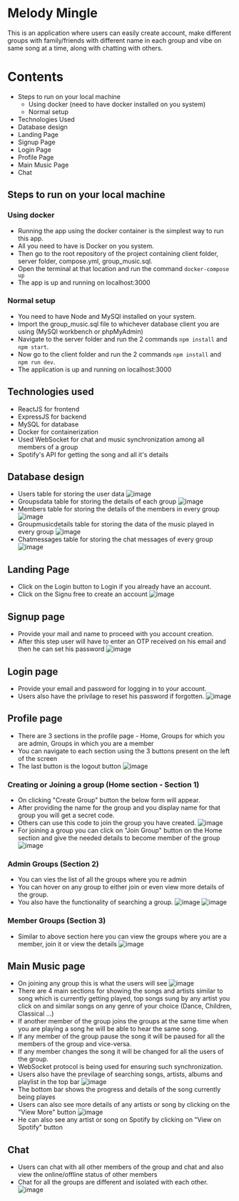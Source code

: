 # Melody Mingle
This is an application where users can easily create account, make different groups with family/friends with different name in each group and vibe on same song at a time, along with chatting with others.

# Contents
- Steps to run on your local machine
  - Using docker (need to have docker installed on you system)
  - Normal setup
- Technologies Used
- Database design
- Landing Page
- Signup Page
- Login Page
- Profile Page
- Main Music Page
- Chat

## Steps to run on your local machine
### Using docker
- Running the app using the docker container is the simplest way to run this app.
- All you need to have is Docker on you system.
- Then go to the root repository of the project containing client folder, server folder, compose.yml, group_music.sql.
- Open the terminal at that location and run the command `docker-compose up`
- The app is up and running on localhost:3000

### Normal setup
- You need to have Node and MySQl installed on your system.
- Import the group_music.sql file to whichever database client you are using (MySQl workbench or phpMyAdmin)
- Navigate to the server folder and run the 2 commands `npm install` and `npm start`.
- Now go to the client folder and run the 2 commands `npm install` and `npm run dev`.
- The application is up and running on localhost:3000

## Technologies used
- ReactJS for frontend
- ExpressJS for backend
- MySQL for database
- Docker for containerization
- Used WebSocket for chat and music synchronization among all members of a group
- Spotify's API for getting the song and all it's details

## Database design
- Users table for storing the user data
  ![image](https://github.com/user-attachments/assets/3d6a6901-5900-4805-b631-52a78b272247)
- Groupsdata table for storing the details of each group
  ![image](https://github.com/user-attachments/assets/d6801af2-b34b-4389-b524-e71cea699219)
- Members table for storing the details of the members in every group
  ![image](https://github.com/user-attachments/assets/047a59c6-0fcf-4326-8537-cc1b7cc324df)
- Groupmusicdetails table for storing the data of the music played in every group
  ![image](https://github.com/user-attachments/assets/51a9289b-2248-4f08-ac35-aca92ff435c7)
- Chatmessages table for storing the chat messages of every group
  ![image](https://github.com/user-attachments/assets/884edcf6-42e6-46f7-9dc9-bcad0e8d6ad7)

## Landing Page
- Click on the Login button to Login if you already have an account.
- Click on the Signu free to create an account
  ![image](https://github.com/user-attachments/assets/88b72f7e-82ba-4c24-b13c-49d714d8e63a)

## Signup page
- Provide your mail and name to proceed with you account creation.
- After this step user will have to enter an OTP received on his email and then he can set his password
  ![image](https://github.com/user-attachments/assets/e9c7d4fb-0c9e-4b59-905d-4570e09442fd)

## Login page
- Provide your email and password for logging in to your account.
- Users also have the privilage to reset his password if forgotten.
  ![image](https://github.com/user-attachments/assets/326d6646-e1c7-4de8-8959-6acb855a283a)

## Profile page
- There are 3 sections in the profile page - Home, Groups for which you are admin, Groups in which you are a member
- You can navigate to each section using the 3 buttons present on the left of the screen
- The last button is the logout button
  ![image](https://github.com/user-attachments/assets/77f1b013-3b21-46b3-8e85-cd59a41c0cba)

### Creating or Joining a group (Home section - Section 1)
- On clicking "Create Group" button the below form will appear.
- After providing the name for the group and you display name for that group you will get a secret code.
- Others can use this code to join the group you have created.
  ![image](https://github.com/user-attachments/assets/7bbbe341-4f3c-4af0-8a1d-df2cfa3568d6)
- For joining a group you can click on "Join Group" button on the Home section and give the needed details to become member of the group
  ![image](https://github.com/user-attachments/assets/a6e83231-7ce6-44d8-85ab-f8bc79f56611)

### Admin Groups (Section 2)
- You can vies the list of all the groups where you re admin
- You can hover on any group to either join or even view more details of the group.
- You also have the functionality of searching a group.
  ![image](https://github.com/user-attachments/assets/1dd8ea8b-84c1-493f-8d7c-5cc4ab10615f)
  ![image](https://github.com/user-attachments/assets/f25f1459-1c97-4b77-9f6d-0277495b2b36)

### Member Groups (Section 3)
- Similar to above section here you can view the groups where you are a member, join it or view the details
  ![image](https://github.com/user-attachments/assets/ae4711eb-9900-45c7-bd3c-856b2c4fb9f9)

## Main Music page
- On joining any group this is what the users will see
  ![image](https://github.com/user-attachments/assets/52224175-f308-4125-9b47-29658e187ccf)
- There are 4 main sections for showing the songs and artists similar to song which is currently getting played, top songs sung by any artist you click on and similar songs on any genre of your choice (Dance, Children, Classical ...)
- If another member of the group joins the groups at the same time when you are playing a song he will be able to hear the same song.
- If any member of the group pause the song it will be paused for all the members of the group and vice-versa.
- If any member changes the song it will be changed for all the users of the group.
- WebSocket protocol is being used for ensuring such synchronization.
- Users also have the previlage of searching songs, artists, albums and playlist in the top bar
  ![image](https://github.com/user-attachments/assets/1bc69de8-82d6-43a1-82d6-d9ff857edbbf)
- The bottom bar shows the progress and details of the song currently being playes
- Users can also see more details of any artists or song by clicking on the "View More" button
  ![image](https://github.com/user-attachments/assets/7b9cf0e2-e843-41fb-a695-14bc8645a09a)
- He can also see any artist or song on Spotify by clicking on "View on Spotify" button
  
## Chat
- Users can chat with all other members of the group and chat and also view the online/offline status of other members
- Chat for all the groups are different and isolated with each other.
  ![image](https://github.com/user-attachments/assets/0ddf4eb2-a781-4c37-b025-888a82f6fd9a)
